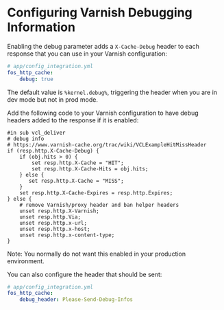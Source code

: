 Configuring Varnish Debugging Information
=========================================

Enabling the debug parameter adds a ``X-Cache-Debug`` header to each response
that you can use in your Varnish configuration:

``` yaml
# app/config_integration.yml
fos_http_cache:
    debug: true
```

The default value is `%kernel.debug%`, triggering the header when you are in
dev mode but not in prod mode.

Add the following code to your Varnish configuration to have debug headers
added to the response if it is enabled:

```
#in sub vcl_deliver
# debug info
# https://www.varnish-cache.org/trac/wiki/VCLExampleHitMissHeader
if (resp.http.X-Cache-Debug) {
    if (obj.hits > 0) {
        set resp.http.X-Cache = "HIT";
        set resp.http.X-Cache-Hits = obj.hits;
    } else {
       set resp.http.X-Cache = "MISS";
    }
    set resp.http.X-Cache-Expires = resp.http.Expires;
} else {
    # remove Varnish/proxy header and ban helper headers
    unset resp.http.X-Varnish;
    unset resp.http.Via;
    unset resp.http.x-url;
    unset resp.http.x-host;
    unset resp.http.x-content-type;
}
```

Note: You normally do not want this enabled in your production environment.

You can also configure the header that should be sent:

``` yaml
# app/config_integration.yml
fos_http_cache:
    debug_header: Please-Send-Debug-Infos
```
